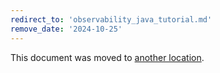 ```yaml
---
redirect_to: 'observability_java_tutorial.md'
remove_date: '2024-10-25'
---
```


This document was moved to [another location](observability_java_tutorial.md).

<!-- This redirect file can be deleted after <2024-10-25>. -->
<!-- Redirects that point to other docs in the same project expire in three months. -->
<!-- Redirects that point to docs in a different project or site (for example, link is not relative and starts with `https:`) expire in one year. -->
<!-- Before deletion, see: https://docs.gitlab.com/ee/development/documentation/redirects.html -->
